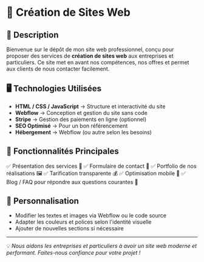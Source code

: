 # 🚀 Création de Sites Web

## 📌 Description
Bienvenue sur le dépôt de mon site web professionnel, conçu pour proposer des services de **création de sites web** aux entreprises et particuliers. Ce site met en avant nos compétences, nos offres et permet aux clients de nous contacter facilement.

## 🖥️ Technologies Utilisées
- **HTML / CSS / JavaScript** → Structure et interactivité du site
- **Webflow** → Conception et gestion du site sans code
- **Stripe** → Gestion des paiements en ligne (optionnel)
- **SEO Optimisé** → Pour un bon référencement
- **Hébergement** → Webflow (ou autre selon les besoins)

## 🎯 Fonctionnalités Principales
✅ Présentation des services 📢
✅ Formulaire de contact 📩
✅ Portfolio de nos réalisations 🖼️
✅ Tarification transparente 💰
✅ Optimisation mobile 📱
✅ Blog / FAQ pour répondre aux questions courantes 📝



## 📝 Personnalisation
- Modifier les textes et images via Webflow ou le code source
- Adapter les couleurs et polices selon l'identité visuelle
- Ajouter de nouvelles sections si nécessaire



---
💡 *Nous aidons les entreprises et particuliers à avoir un site web moderne et performant. Faites-nous confiance pour votre projet !*
